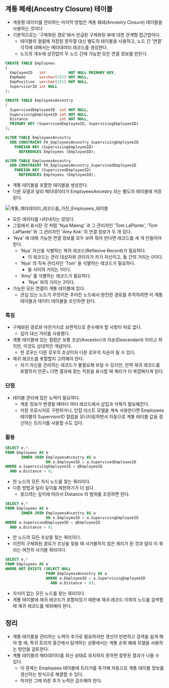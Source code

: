 ## 계통 폐쇄(Ancestry Closure) 테이블
- 계층형 데이터를 관리하는 마지막 방법은 계총 폐쇄(Ancestry Closure) 테이블을 사용하는 것이다.
- 기본적으로는 '구체화된 경로'에서 언급된 구체화된 뷰에 대한 관계형 접근법이다.
  - 테이블의 컬럼에 저장된 문자열 대신 별도의 테이블을 사용하고, 노드 간 '연결' 각각에 대해서는 메타데이터 레코드를 생성한다.
  - 노드의 개수에 상관없이 두 노드 간에 가능한 모든 연결 정보를 만든다.

```sql
CREATE TABLE Employees
(
  EmployeeID   int          NOT NULL PRIMARY KEY,
  EmpName      varchar(255) NOT NULL,
  EmpPosition  varchar(255) NOT NULL,
  SupervisorID int NULL
);

CREATE TABLE EmployeesAncestry
(
  SupervisedEmployeeID  int NOT NULL,
  SupervisingEmployeeID int NOT NULL,
  Distance              int NOT NULL,
  PRIMARY KEY (SupervisedEmployeeID, SupervisingEmployeeID)
);

ALTER TABLE EmployeesAncestry
  ADD CONSTRAINT FK_EmployeesAncestry_SupervisingEmployeeID
    FOREIGN KEY (SupervisingEmployeeID)
      REFERENCES Employees (EmployeeID);

ALTER TABLE EmployeesAncestry
  ADD CONSTRAINT FK_EmployeesAncestry_SupervisedEmployeeID
    FOREIGN KEY (SupervisedEmployeeID)
      REFERENCES Employees (EmployeeID);
```
- 계통 테이블을 포함한 테이블을 생성한다.
- 다른 모델과 달리 메타데이터가 EmployeesAncestry 라는 별도의 테이블에 저장된다.

![계통_메타데이터_레코드를_가진_Employees_테이블](https://github.com/Evil-Goblin/BookStudy/assets/74400861/a895fe5f-8eb4-48f0-8199-ac85ae6f6a77)
- 모든 데이터를 나타내지는 않았다.
- 그림에서 표시된 것 처럼 'Nya Maeng' 과 그 관리자인 'Tom LaPlante', 'Tom LaPlante' 와 그 관리자인 'Amy Kok' 의 연결 정보가 두 개 있다.
- 'Nya' 에 대해 가능한 연결 정보를 모두 보여 줘야 한다면 레코드를 세 개 만들어야 한다.
  - 'Nya' 자신을 식별하는 재귀 레코드(Reflexive Record)가 필요하다.
    - 이 레코드는 관리 대상자와 관리자가 자기 자신이고, 둘 간의 거리는 0이다.
  - 'Nya' 의 직속 관리자인 'Tom' 을 식별하는 레코드가 필요하다.
    - 둘 사이의 거리는 1이다.
  - 'Amy' 를 식별하는 레코드가 필요하다.
    - 'Nya' 와의 거리는 2이다.
- 가능한 모든 연결이 계통 테이블에 있다.
  - 관심 있는 노드가 무엇이든 주어진 노드에서 완전한 경로를 추적하려면 이 계통 테이블과 데이터 테이블을 조인하면 된다.

### 특징
- 구체화된 경로와 마찬가지로 보편적으로 준수해야 할 사항이 따로 없다.
  - 깊이 대신 거리를 사용했다.
- 계통 테이블에 있는 컬럼은 보통 조상(Ancestor)과 자손(Descendant) 이라고 하지만, 이것도 상대적인 개념이다.
  - 한 로우는 다른 로우의 조상이자 다른 로우의 자손이 될 수 있다.
- 재귀 레코드를 포함할지 고려해야 한다.
  - 자기 자신을 관리하는 레코드가 불필요해 보일 수 있지만, 만약 재귀 레코드를 포함하지 안흔ㄴ다면 결과에 찾는 직원을 표시할 때 쿼리가 더 복잡해지게 된다.

### 단점
- 테이블 관리에 많은 노력이 필요하다.
  - 계층 정보가 변경될 때마다 여러 레코드에서 삽입과 삭제가 필요해진다.
  - 저장 프로시저로 구현하거나, 인접 리스트 모델을 계속 사용한다면 Employees 테이블의 SupervisorID 컬럼을 모니터링하면서 자동으로 계통 테이블 값을 갱신하는 트리거를 사용할 수도 있다.

### 활용
```sql
SELECT e.*
FROM Employees AS e
       INNER JOIN EmployeesAncestry AS a
                  ON e.EmployeeID = a.SupervisedEmployeeID
WHERE a.SupervisingEmployeeID = @EmployeeID
  AND a.Distance > 0;
```
- 한 노드의 모든 자식 노드를 찾는 쿼리이다.
- 다른 방법과 달리 깊이를 제한하기가 더 쉽다.
  - 찾으려는 깊이에 따라서 Distance 의 범위룰 조정하면 된다.

```sql
SELECT e.*
FROM Employees AS e
       INNER JOIN EmployeesAncestry AS a
                  ON e.EmployeeID = a.SupervisingEmployeeID
WHERE a.SupervisedEmployeeID = @EmployeeID
  AND a.Distance > 0;
```
- 한 노드의 모든 조상을 찾는 쿼리이다.
- 이전의 구체화된 경로가 조상을 찾을 때 사거블하지 않은 쿼리가 된 것과 달리 이 쿼리는 여전히 사거블 쿼리이다.

```sql
SELECT e.*
FROM Employees AS e
WHERE NOT EXISTS (SELECT NULL
                  FROM EmployeesAncestry AS a
                  WHERE e.EmployeeID = a.SupervisingEmployeeID
                    AND a.Distance > 0);
```
- 자식이 없는 모든 노드를 찾는 쿼리이다.
- 계통 테이블에 재귀 레코드가 포함되었기 때문에 재귀 레코드 이외의 노드를 검색할 때 재귀 레코드를 제외해야 한다.

## 정리
- 계통 테이블을 관리하는 노력이 추가로 필요하지만 갱신이 빈번하고 검색을 쉽게 해야 할 때, 특히 트리의 중간에서 탐색하는 상황에서는 계통 순회 폐쇄 모델을 사용하는 방안을 검토한다.
- 계통 테이블의 메타데이터를 최신 상태로 유지하지 못하면 잘못된 결과가 나올 수 있다.
  - 이 문제는 Employees 테이블에 트리거를 추가해 자동으로 계통 테이블 정보를 갱신하는 방식으로 해결할 수 있다.
  - 하지만 그에 따른 추가 노력은 감수해야 한다.
